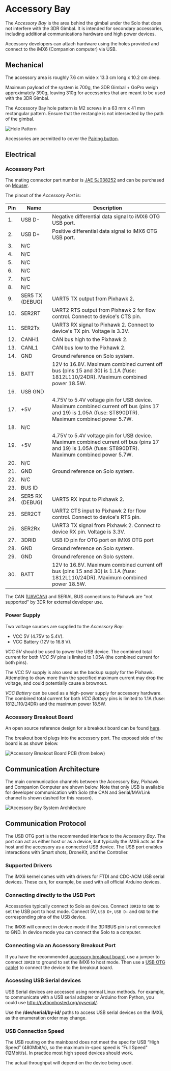 # Accessory Bay

The *Accessory Bay* is the area behind the gimbal under the Solo that does not interfere with the 3DR Gimbal. It is intended for secondary accessories, including additional communications hardware and high power devices.

Accessory developers can attach hardware using the holes provided and connect to the iMX6 (Companion computer) via USB.

## Mechanical

The accessory area is roughly 7.6 cm wide x 13.3 cm long x 10.2 cm deep. 

Maximum payload of the system is 700g, the 3DR Gimbal + GoPro weigh approximately 390g, leaving 310g for accessories that are meant to be used with the 3DR Gimbal.

The Accessory Bay hole pattern is M2 screws in a 63 mm x 41 mm rectangular pattern. Ensure that the rectangle is not intersected by the path of the gimbal.

![Hole Pattern](https://cloud.githubusercontent.com/assets/2678765/10023369/612fcd74-6117-11e5-961d-6a9d4ffeeb35.png)


<aside class="note">
Accessories are permitted to cover the <a href="https://3dr.com/kb/pairing-solo-controller/">Pairing button</a>.
</aside>


## Electrical

### Accessory Port

The mating connector part number is [JAE SJ038252](https://jae-connectors.com/en/pdf_download_exec.cfm?param=SJ038252.pdf) and can be purchased on [Mouser](http://www.mouser.com/ProductDetail/JAE-Electronics/TX24-30R-6ST-N1E/?qs=%2fha2pyFaduiqgba8kBa6TtehVWNIeLFx3lhQ48lSxiSCqywLxSV2eg%3d%3d).

The pinout of the *Accessory Port* is:

Pin | Name | Description
--- | --- | --- 
1. | USB D- | Negative differential data signal to iMX6 OTG USB port.
2. | USB D+ | Positive differential data signal to iMX6 OTG USB port.
3. | N/C | 
4. | N/C | 
5. | N/C |  
6. | N/C | 
7. | N/C |  
8. | N/C |  
9. | SER5 TX (DEBUG) | UART5 TX output from Pixhawk 2.
10. | SER2RT | UART2 RTS output from Pixhawk 2 for flow control. Connect to device's CTS pin.
11. | SER2Tx | UART3 RX signal to Pixhawk 2. Connect to device's TX pin. Voltage is 3.3V.
12. | CANH1 | CAN bus high to the Pixhawk 2.
13. | CANL1 | CAN bus low to the Pixhawk 2.
14. | GND | Ground reference on Solo system.
15. | BATT | 12V to 16.8V. Maximum combined current off bus (pins 15 and 30) is 1.1A (fuse: 1812L110/24DR). Maximum combined power 18.5W.
16. | USB GND |  
17. | +5V | 4.75V to 5.4V voltage pin for USB device. Maximum combined current off bus (pins 17 and 19) is 1.05A (fuse: ST890DTR). Maximum combined power 5.7W.
18. | N/C |  
19. | +5V | 4.75V to 5.4V voltage pin for USB device. Maximum combined current off bus (pins 17 and 19) is 1.05A (fuse: ST890DTR). Maximum combined power 5.7W.
20. | N/C |  
21. | GND | Ground reference on Solo system.
22. | N/C |  
23. | BUS ID |  
24. | SER5 RX (DEBUG) | UART5 RX input to Pixhawk 2.
25. | SER2CT | UART2 CTS input to Pixhawk 2 for flow control. Connect to device's RTS pin.
26. | SER2Rx | UART3 TX signal from Pixhawk 2. Connect to device RX pin. Voltage is 3.3V.
27. | 3DRID | USB ID pin for OTG port on iMX6 OTG port
28. | GND | Ground reference on Solo system.
29. | GND | Ground reference on Solo system.
30. | BATT | 12V to 16.8V. Maximum combined current off bus (pins 15 and 30) is 1.1A (fuse: 1812L110/24DR). Maximum combined power 18.5W.

<aside class="note">
The CAN (<a href="http://uavcan.org/UAVCAN)">UAVCAN</a>) and SERIAL BUS connections to Pixhawk are "not supported" by 3DR for external developer use.
</aside>


### Power Supply

Two voltage sources are supplied to the *Accessory Bay*:

* VCC 5V (4.75V to 5.4V).
* VCC Battery (12V to 16.8 V).

*VCC 5V* should be used to power the USB device. The combined total current for both *VCC 5V* pins is limited to 1.05A (the combined current for both pins).
<aside class="caution">
The VCC 5V supply is also used as the backup supply for the Pixhawk. Attempting to draw more than the specified maximum current may drop the voltage, and could potentially cause a brownout.
</aside>

*VCC Battery* can be used as a high-power supply for accessory hardware. The combined total current for both *VCC Battery* pins is limited to 1.1A (fuse: 1812L110/24DR) and the maximum power 18.5W.



### Accessory Breakout Board

An open source reference design for a breakout board can be found [here](https://github.com/3drobotics/Pixhawk_OS_Hardware/tree/master/Accessory_Breakout_X1).

The breakout board plugs into the accessory port. The exposed side of the board is as shown below.

![Accessory Breakout Board PCB (from below)](images/accessory_breakout_board_pcb_below.jpg)




## Communication Architecture

The main communication channels between the Accessory Bay, Pixhawk and Companion Computer are shown below. Note that only USB is available for developer communication with Solo (the CAN and Serial/MAVLink channel is shown dashed for this reason). 

![Accessory Bay System Architecture](images/solo_accessory_bay_system_diagram.png)


## Communication Protocol

The USB OTG port is the recommended interface to the *Accessory Bay*. The port can act as either host or as a device, but typically the iMX6 acts as the host and the accessory as a connected USB device. The USB port enables interactions with Smart shots, DroneKit, and the Controller.

### Supported Drivers

The iMX6 kernel comes with with drivers for FTDI and CDC-ACM USB serial devices. These can, for example, be used with all official Arduino devices.

### Connecting directly to the USB Port

Accessories typically connect to Solo as devices. Connect `3DRID` to `GND` to set the USB port to host mode. Connect 5V, `USB D+`, `USB D-` and `GND` to the corresponding pins of the USB device.

The IMX6 will connect in device mode if the 3DRBUS pin is not connected to GND. In device mode you can connect the Solo to a computer.

### Connecting via an Accessory Breakout Port

If you have the recommended [accessory breakout board](#accessory-breakout-board), use a jumper to connect `3DRID` to ground to set the iMX6 to host mode. Then use a [USB OTG cable](http://www.amazon.com/Micro-USB-OTG-Adapter-Cable/dp/B00D8YZ2SA)) to connect the device to the breakout board.

### Accessing USB Serial devices

USB Serial devices are accessed using normal Linux methods. For example, to communicate with a USB serial adapter or Arduino from Python, you could use http://pythonhosted.org/pyserial/.

<aside class="tip">
Use the <strong>/dev/serial/by-id/</strong> paths to access USB serial devices on the IMX6, as the enumeration order may change.
</aside>


### USB Connection Speed

The USB routing on the mainboard does not meet the spec for USB “High Speed” (480Mbit/s), so the maximum in-spec speed is “Full Speed" (12Mbit/s). In practice most high speed devices should work. 

The actual throughput will depend on the device being used.





